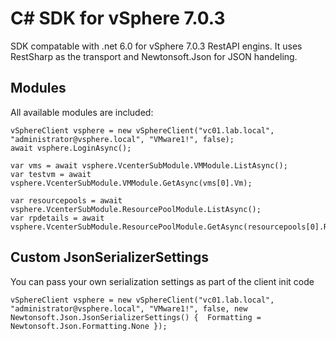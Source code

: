 # C# SDK for vSphere 7.0.3

SDK compatable with .net 6.0 for vSphere 7.0.3 RestAPI engins. It uses RestSharp as the transport and Newtonsoft.Json for JSON handeling.

## Modules

All available modules are included:

```dotnet
vSphereClient vsphere = new vSphereClient("vc01.lab.local", "administrator@vsphere.local", "VMware1!", false);
await vsphere.LoginAsync();

var vms = await vsphere.VcenterSubModule.VMModule.ListAsync();
var testvm = await vsphere.VcenterSubModule.VMModule.GetAsync(vms[0].Vm);

var resourcepools = await vsphere.VcenterSubModule.ResourcePoolModule.ListAsync();
var rpdetails = await vsphere.VcenterSubModule.ResourcePoolModule.GetAsync(resourcepools[0].ResourcePool);

```

## Custom JsonSerializerSettings

You can pass your own serialization settings as part of the client init code

```dotnet
vSphereClient vsphere = new vSphereClient("vc01.lab.local", "administrator@vsphere.local", "VMware1!", false, new Newtonsoft.Json.JsonSerializerSettings() {  Formatting = Newtonsoft.Json.Formatting.None });

```

